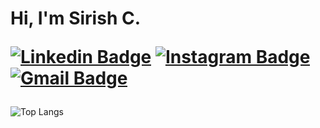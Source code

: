 <h1>Hi, I'm Sirish C.

[![Linkedin Badge](https://img.shields.io/badge/-Sirish.C-blue?style=flat-square&logo=Linkedin&logoColor=white&link=https://www.linkedin.com/in/sirish-c/)](https://www.linkedin.com/in/sirish-c/)
[![Instagram Badge](https://img.shields.io/badge/-sirish_c_-purple?style=flat-square&logo=instagram&logoColor=white&link=https://www.instagram.com/sirish_c_/)](https://www.instagram.com/sirish_c_/)
[![Gmail Badge](https://img.shields.io/badge/-chejerlasirish@gmail.com-c14438?style=flat-square&logo=Gmail&logoColor=white&link=mailto:chejerlasirish@gmail.com)](mailto:chejerlasirish@gmail.com)

</h1>

![Top Langs](https://github-readme-stats.vercel.app/api/top-langs/?username=SirishC&hide=TeX&layout=compact)
